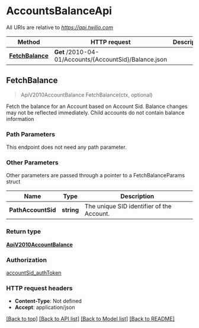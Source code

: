 # AccountsBalanceApi

All URIs are relative to *https://api.twilio.com*

Method | HTTP request | Description
------------- | ------------- | -------------
[**FetchBalance**](AccountsBalanceApi.md#FetchBalance) | **Get** /2010-04-01/Accounts/{AccountSid}/Balance.json | 



## FetchBalance

> ApiV2010AccountBalance FetchBalance(ctx, optional)



Fetch the balance for an Account based on Account Sid. Balance changes may not be reflected immediately. Child accounts do not contain balance information

### Path Parameters

This endpoint does not need any path parameter.

### Other Parameters

Other parameters are passed through a pointer to a FetchBalanceParams struct


Name | Type | Description
------------- | ------------- | -------------
**PathAccountSid** | **string** | The unique SID identifier of the Account.

### Return type

[**ApiV2010AccountBalance**](ApiV2010AccountBalance.md)

### Authorization

[accountSid_authToken](../README.md#accountSid_authToken)

### HTTP request headers

- **Content-Type**: Not defined
- **Accept**: application/json

[[Back to top]](#) [[Back to API list]](../README.md#documentation-for-api-endpoints)
[[Back to Model list]](../README.md#documentation-for-models)
[[Back to README]](../README.md)

